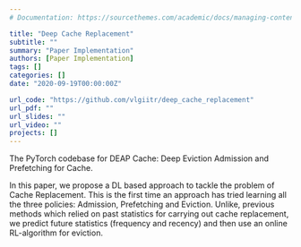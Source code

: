 ```yaml
---
# Documentation: https://sourcethemes.com/academic/docs/managing-content/

title: "Deep Cache Replacement"
subtitle: ""
summary: "Paper Implementation"
authors: [Paper Implementation]
tags: []
categories: []
date: "2020-09-19T00:00:00Z"

url_code: "https://github.com/vlgiitr/deep_cache_replacement"
url_pdf: ""
url_slides: ""
url_video: ""
projects: []
---
```


The PyTorch codebase for DEAP Cache: Deep Eviction Admission and Prefetching for Cache.

In this paper, we propose a DL based approach to tackle the problem of Cache Replacement. This is the first time an approach has tried learning all the three policies: Admission, Prefetching and Eviction. Unlike, previous methods which relied on past statistics for carrying out cache replacement, we predict future statistics (frequency and recency) and then use an online RL-algorithm for eviction.
